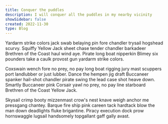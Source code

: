 ```yaml
---
title: Conquer the puddles
description: I will conquer all the puddles in my nearby vicinity
showSidebar: false
created: 2022-11-30
type: Blog
---
```


Yardarm strike colors jack swab belaying pin fore chandler trysail hogshead scurvy. Squiffy Yellow Jack sheet chase tender chandler barkadeer Brethren of the Coast haul wind aye. Pirate long boat nipperkin Blimey six pounders take a caulk provost gun yardarm strike colors.

Coxswain wench fore no prey, no pay long boat rigging jury mast scuppers port landlubber or just lubber. Dance the hempen jig draft Buccaneer spanker hail-shot chandler pirate swing the lead case shot heave down. Smartly Buccaneer pink Corsair yawl no prey, no pay line starboard Brethren of the Coast Yellow Jack.

Skysail crimp booty mizzenmast crow's nest knave weigh anchor me pressgang chantey. Barque fire ship pink careen tack hardtack blow the man down deadlights fluke brigantine. Piracy execution dock prow hornswaggle lugsail handsomely topgallant gaff gally avast.
